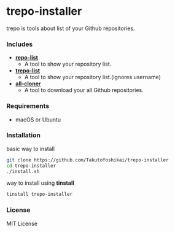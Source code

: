 # trepo-installer
trepo is tools about list of your Github repositories.

### Includes
- **[repo-list](https://github.com/TakutoYoshikai/repo-list)**
  - A tool to show your repository list.
- **[trepo-list](https://github.com/TakutoYoshikai/trepo-list)**
  - A tool to show your repository list.(ignores username)
- **[all-cloner](https://github.com/TakutoYoshikai/all-cloner)**
  - A tool to download your all Github repositories.
  
### Requirements
* macOS or Ubuntu

### Installation
basic way to install
```bash
git clone https://github.com/TakutoYoshikai/trepo-installer
cd trepo-installer
./install.sh
```

way to install using **tinstall**
```bash
tinstall trepo-installer
```

### License
MIT License

